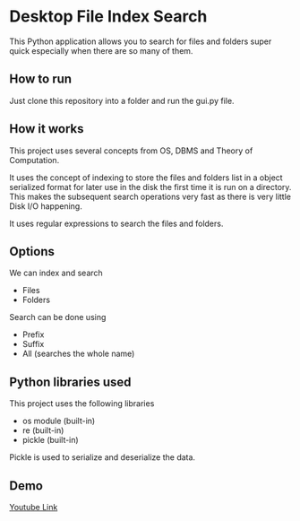# Desktop File Index Search
This Python application allows you to search for files and folders super quick especially when there are so many of them.

## How to run

Just clone this repository into a folder and run the gui.py file.

## How it works

This project uses several concepts from OS, DBMS and Theory of Computation.

It uses the concept of indexing to store the files and folders list in a object serialized format for later use in the disk the first time it is run on a directory. This makes the subsequent search operations very fast as there is very little Disk I/O happening.

It uses regular expressions to search the files and folders.

## Options

We can index and search 
 - Files
 - Folders 
 
 Search can be done using 
 - Prefix 
 - Suffix 
 - All (searches the whole name)

## Python libraries used

This project uses the following libraries 

 - os module (built-in)
 - re (built-in)
 - pickle (built-in) 

Pickle is used to serialize and deserialize the data.

## Demo

[Youtube Link](https://youtu.be/vVHxux9E3fs)
